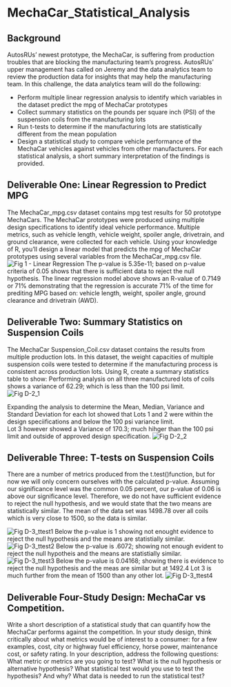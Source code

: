 # MechaCar_Statistical_Analysis

## Background
AutosRUs’ newest prototype, the MechaCar, is suffering from production troubles that are blocking the manufacturing team’s progress. AutosRUs’ upper management has called on Jeremy and the data analytics team to review the production data for insights that may help the manufacturing team.
In this challenge, the data analytics team will do the following:

 - Perform multiple linear regression analysis to identify which variables in the dataset predict the mpg of MechaCar prototypes
 - Collect summary statistics on the pounds per square inch (PSI) of the suspension coils from the manufacturing lots
 - Run t-tests to determine if the manufacturing lots are statistically different from the mean population
 - Design a statistical study to compare vehicle performance of the MechaCar vehicles against vehicles from other manufacturers. For each statistical analysis, a short summary interpretation of the findings is provided.

## Deliverable One: Linear Regression to Predict MPG
The MechaCar_mpg.csv dataset contains mpg test results for 50 prototype MechaCars. The MechaCar prototypes were produced using multiple design specifications to identify ideal vehicle performance. Multiple metrics, such as vehicle length, vehicle weight, spoiler angle, drivetrain, and ground clearance, were collected for each vehicle. Using your knowledge of R, you’ll design a linear model that predicts the mpg of MechaCar prototypes using several variables from the MechaCar_mpg.csv file. 
![Fig 1 - Linear Regression]()
The p-value is 5.35e-11; based on p-value criteria of 0.05 shows that there is sufficient data to reject the null hypothesis.  The linear regression model above shows an R-value of 0.7149 or 71% demonstrating that the regression is accurate 71% of the time for prediting MPG based on: vehicle length, weight, spoiler angle, ground clearance and drivetrain (AWD).

## Deliverable Two: Summary Statistics on Suspension Coils
The MechaCar Suspension_Coil.csv dataset contains the results from multiple production lots. In this dataset, the weight capacities of multiple suspension coils were tested to determine if the manufacturing process is consistent across production lots. Using R, create a summary statistics table to show:
Performing analysis on all three manufactured lots of coils shows a variance of 62.29; which is less than the 100 psi limit.  
![Fig D-2_1]()

Expanding the analysis to determine the Mean, Median, Variance and Standard Deviation for each lot showed that Lots 1 and 2 were within the design speciifications and below the 100 psi variance limit.  
Lot 3 however showed a Variance of 170.3; much hihger than the 100 psi limit and outside of approved design specification.
![Fig D-2_2]()

## Deliverable Three: T-tests on Suspension Coils
There are a number of metrics produced from the t.test()function, but for now we will only concern ourselves with the calculated p-value. Assuming our significance level was the common 0.05 percent, our p-value of 0.06 is above our significance level. 
Therefore, we do not have sufficient evidence to reject the null hypothesis, and we would state that the two means are statistically similar. The mean of the data set was 1498.78 over all coils which is very close to 1500, so the data is similar.

![Fig D-3_ttest1]()
Below the p-value is 1 showing not enought evidence to reject the null hypothesis and the means are statistially similar.
![Fig D-3_ttest2]()
Below the p-value is .6072; showing not enough evident to reject the null hypotheis and the means are statistially similar.
![Fig D-3_ttest3]()
Below the p-value is 0.04168; showing there is evidence to reject the null hypothesis and the meas are similar but at 1492.4 Lot 3 is much further from the mean of 1500 than any other lot.
![Fig D-3_ttest4]()


## Deliverable Four-Study Design: MechaCar vs Competition.

Write a short description of a statistical study that can quantify how the MechaCar performs against the competition. In your study design, think critically about what metrics would be of interest to a consumer: for a few examples, cost, city or highway fuel efficiency, horse power, maintenance cost, or safety rating.
In your description, address the following questions:
What metric or metrics are you going to test?
What is the null hypothesis or alternative hypothesis?
What statistical test would you use to test the hypothesis? And why?
What data is needed to run the statistical test?
















